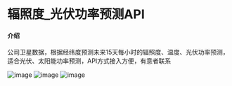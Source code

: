 # 辐照度_光伏功率预测API

#### 介绍
公司卫星数据，根据经纬度预测未来15天每小时的辐照度、温度、光伏功率预测，适合光伏、太阳能功率预测，API方式接入方便，有意者联系

 ![image](https://github.com/user-attachments/assets/f2ade949-a417-42d8-bec4-6e077a451946)
![image](https://github.com/user-attachments/assets/710fdb0b-4633-4b85-87a1-ac5081524bbd)
![image](https://github.com/user-attachments/assets/84bec1c9-efca-4922-88bb-10ae925b3c80)
 
